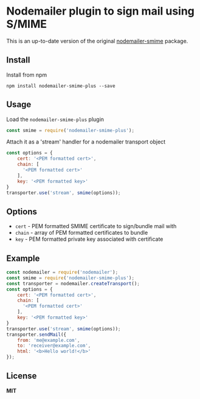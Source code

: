 # Nodemailer plugin to sign mail using S/MIME

This is an up-to-date version of the original [nodemailer-smime](https://github.com/gazoakley/nodemailer-smime)
package.

## Install

Install from npm

    npm install nodemailer-smime-plus --save

## Usage

Load the `nodemailer-smime-plus` plugin

```javascript
const smime = require('nodemailer-smime-plus');
```

Attach it as a 'stream' handler for a nodemailer transport object

```javascript
const options = {
    cert: '<PEM formatted cert>',
    chain: [
      '<PEM formatted cert>'
    ],
    key: '<PEM formatted key>'
}
transporter.use('stream', smime(options));
```

## Options

  * `cert` - PEM formatted SMIME certificate to sign/bundle mail with
  * `chain` - array of PEM formatted certificates to bundle
  * `key` - PEM formatted private key associated with certificate

## Example

```javascript
const nodemailer = require('nodemailer');
const smime = require('nodemailer-smime-plus');
const transporter = nodemailer.createTransport();
const options = {
    cert: '<PEM formatted cert>',
    chain: [
      '<PEM formatted cert>'
    ],
    key: '<PEM formatted key>'
}
transporter.use('stream', smime(options));
transporter.sendMail({
    from: 'me@example.com',
    to: 'receiver@example.com',
    html: '<b>Hello world!</b>'
});
```

## License

**MIT**
